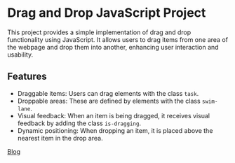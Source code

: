 # Drag and Drop JavaScript Project

This project provides a simple implementation of drag and drop functionality using JavaScript. It allows users to drag items from one area of the webpage and drop them into another, enhancing user interaction and usability.

## Features

- Draggable items: Users can drag elements with the class `task`.
- Droppable areas: These are defined by elements with the class `swim-lane`.
- Visual feedback: When an item is being dragged, it receives visual feedback by adding the class `is-dragging`.
- Dynamic positioning: When dropping an item, it is placed above the nearest item in the drop area.


[Blog](https://corvus-ikshana.hashnode.dev/kanban-board-in-plain-javascript)
